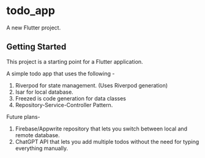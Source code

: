 # todo_app

A new Flutter project.

## Getting Started

This project is a starting point for a Flutter application.

A simple todo app that uses the following -
1) Riverpod for state management. (Uses Riverpod generation)
2) Isar for local database. 
3) Freezed is code generation for data classes
4) Repository-Service-Controller Pattern.

Future plans-
1) Firebase/Appwrite repository that lets you switch between local and remote database.
2) ChatGPT API that lets you add multiple todos without the need for typing everything manually. 
